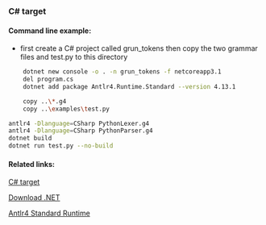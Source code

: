 ### C# target

#### Command line example:
- first create a C# project called grun_tokens then copy the two grammar files and test.py to this directory
```bash
    dotnet new console -o . -n grun_tokens -f netcoreapp3.1
    del program.cs
    dotnet add package Antlr4.Runtime.Standard --version 4.13.1
```

```bash
    copy ..\*.g4
    copy ..\examples\test.py
```

```bash
antlr4 -Dlanguage=CSharp PythonLexer.g4
antlr4 -Dlanguage=CSharp PythonParser.g4
dotnet build
dotnet run test.py --no-build
```

#### Related links:
[C# target](https://github.com/antlr/antlr4/blob/dev/doc/csharp-target.md)

[Download .NET](https://dotnet.microsoft.com/en-us/download)

[Antlr4 Standard Runtime](https://www.nuget.org/packages/Antlr4.Runtime.Standard/)

